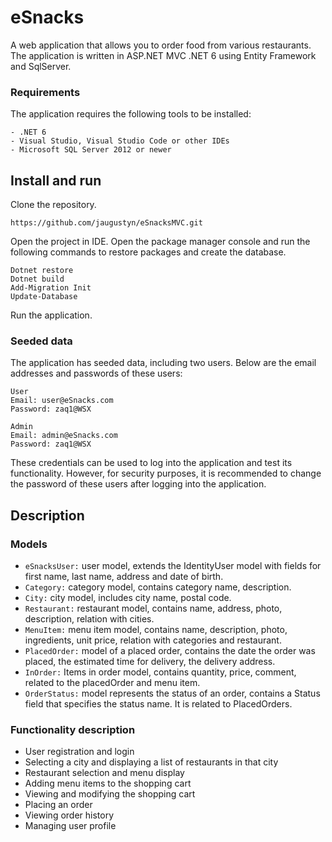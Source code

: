# eSnacks
A web application that allows you to order food from various restaurants. The application is written in ASP.NET MVC .NET 6 using Entity Framework and SqlServer.

### Requirements
The application requires the following tools to be installed:
```
- .NET 6
- Visual Studio, Visual Studio Code or other IDEs
- Microsoft SQL Server 2012 or newer
```
## Install and run
Clone the repository.
```
https://github.com/jaugustyn/eSnacksMVC.git
```
Open the project in IDE.
Open the package manager console and run the following commands to restore packages and create the database.
```
Dotnet restore
Dotnet build
Add-Migration Init
Update-Database
```

Run the application.

### Seeded data
The application has seeded data, including two users. Below are the email addresses and passwords of these users:
```
User
Email: user@eSnacks.com
Password: zaq1@WSX

Admin
Email: admin@eSnacks.com
Password: zaq1@WSX
```
These credentials can be used to log into the application and test its functionality.
However, for security purposes, it is recommended to change the password of these users after logging into the application.

## Description
### Models
- `eSnacksUser:` user model, extends the IdentityUser model with fields for first name, last name, address and date of birth.
- `Category:` category model, contains category name, description.
- `City:` city model, includes city name, postal code.
- `Restaurant:` restaurant model, contains name, address, photo, description, relation with cities.
- `MenuItem:` menu item model, contains name, description, photo, ingredients, unit price, relation with categories and restaurant.
- `PlacedOrder:` model of a placed order, contains the date the order was placed, the estimated time for delivery, the delivery address.
- `InOrder:` Items in order model, contains quantity, price, comment, related to the placedOrder and menu item.
- `OrderStatus:` model represents the status of an order, contains a Status field that specifies the status name. It is related to PlacedOrders.

### Functionality description
- User registration and login
- Selecting a city and displaying a list of restaurants in that city
- Restaurant selection and menu display
- Adding menu items to the shopping cart
- Viewing and modifying the shopping cart
- Placing an order
- Viewing order history
- Managing user profile
